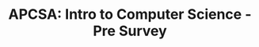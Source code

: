 ---
layout: quiz
permalink: /Quizzes/PreSurvey
title: "APCSA: Intro to Computer Science - Pre Survey"
excerpt: "APCSA: Intro to Computer Science - Pre Survey"

info:
    points: 0
    quizname: "Welcome Survey"
    
    questions:
      - text: "APCSA"
        label: coursename
        visible: false
      - text: "What is your name?"
        label: "name"
        visible: true
      - text: "What device(s), if any, do you use to connect to the Internet from home?"
        label: "devices"
        visible: true
      
tags:
  - warmup
  
---